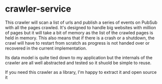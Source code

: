 # crawler-service

This crawler will scan a list of urls and publish a series of events on PubSub with all the pages crawled. It's designed to handle big websites with million of pages but it will take a bit of memory as the list of the crawled pages is held in memory. This also means that if there is a crash or a shutdown, the crawl will have to restart from scratch as progress is not handed over or recovered in the current implementation.

Its data model is quite tied down to my application but the internals of the crawler are all well abstracted and tested so it shuold be simple to reuse.

If you need this crawler as a library, I'm happy to extract it and open source it 
